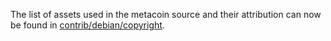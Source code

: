 The list of assets used in the metacoin source and their attribution can now be found in [contrib/debian/copyright](../contrib/debian/copyright).
